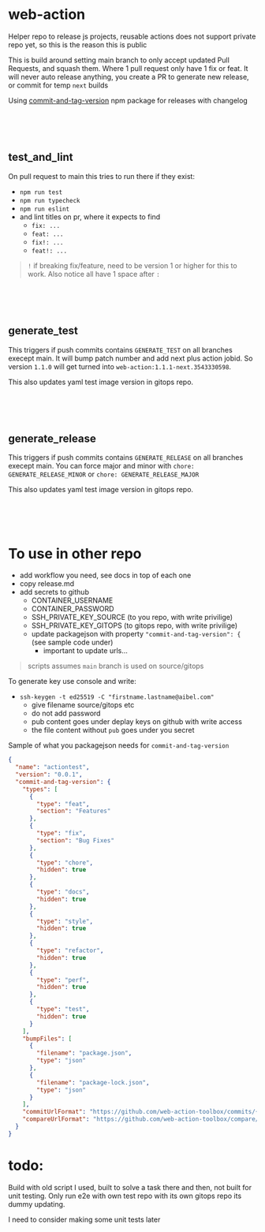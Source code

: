 # web-action

Helper repo to release js projects, reusable actions does not support private repo yet, so this is the reason this is public

This is build around setting main branch to only accept updated Pull Requests, and squash them. Where 1 pull request only have 1 fix or feat. It will never auto release anything, you create a PR to generate new release, or commit for temp `next` builds

Using [commit-and-tag-version](https://github.com/absolute-version/commit-and-tag-version) npm package for releases with changelog


<br>
<br>
<br>



## test_and_lint

On pull request to main this tries to run there if they exist:
* `npm run test`
* `npm run typecheck`
* `npm run eslint`
* and lint titles on pr, where it expects to find 
  * `fix: ...`
  * `feat: ...`
  * `fix!: ...`
  * `feat!: ...`

 > `!` if breaking fix/feature, need to be version  1 or higher for this to work. Also notice all have 1 space after `:`

<br>
<br>
<br>


## generate_test

This triggers if push commits contains `GENERATE_TEST` on all branches execept main. 
It will bump patch number and add next plus action jobid. 
So version `1.1.0` will get turned into `web-action:1.1.1-next.3543330598`.

This also updates yaml test image version in gitops repo.


<br>
<br>
<br>

## generate_release

This triggers if push commits contains `GENERATE_RELEASE` on all branches execept main. You can force major and minor with `chore: GENERATE_RELEASE_MINOR` or `chore: GENERATE_RELEASE_MAJOR`

This also updates yaml test image version in gitops repo.


<br>
<br>
<br>



# To use in other repo

* add workflow you need, see docs in top of each one
* copy release.md
* add secrets to github
  * CONTAINER_USERNAME
  * CONTAINER_PASSWORD
  * SSH_PRIVATE_KEY_SOURCE (to you repo, with write privilige)
  * SSH_PRIVATE_KEY_GITOPS (to gitops repo, with write privilige)
  * update packagejson with property `"commit-and-tag-version": {` (see sample code under)
    * important to update urls...

> scripts assumes `main` branch is used on source/gitops

To generate key use console and write:
* `ssh-keygen -t ed25519 -C "firstname.lastname@aibel.com"`
  * give filename source/gitops etc
  * do not add password
  * pub content goes under deplay keys on github with write access
  * the file content without `pub` goes under you secret


Sample of what you packagejson needs for `commit-and-tag-version`

```json
{
  "name": "actiontest",
  "version": "0.0.1",
  "commit-and-tag-version": {
    "types": [
      {
        "type": "feat",
        "section": "Features"
      },
      {
        "type": "fix",
        "section": "Bug Fixes"
      },
      {
        "type": "chore",
        "hidden": true
      },
      {
        "type": "docs",
        "hidden": true
      },
      {
        "type": "style",
        "hidden": true
      },
      {
        "type": "refactor",
        "hidden": true
      },
      {
        "type": "perf",
        "hidden": true
      },
      {
        "type": "test",
        "hidden": true
      }
    ],
    "bumpFiles": [
      {
        "filename": "package.json",
        "type": "json"
      },
      {
        "filename": "package-lock.json",
        "type": "json"
      }
    ],
    "commitUrlFormat": "https://github.com/web-action-toolbox/commits/{{hash}}",
    "compareUrlFormat": "https://github.com/web-action-toolbox/compare/{{previousTag}}...{{currentTag}}"
  }
}
```


# todo:

Build with old script I used, built to solve a task there and then, not built for unit testing. 
Only run e2e with own test repo with its own gitops repo its dummy updating.

I need to consider making some unit tests later

